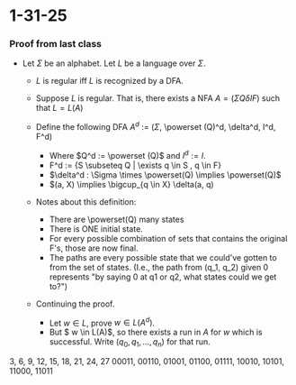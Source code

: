 # 1-31-25

### Proof from last class
- Let $\Sigma$ be an alphabet. Let $L$ be a language over $\Sigma$.
    - $L$ is regular iff $L$ is recognized by a DFA.
    - Suppose $L$ is regular. That is, there exists a NFA $A = (\Sigma Q \delta I F)$ such that $L = L(A)$
    - Define the following DFA $A^d$ := ($\Sigma$, \powerset (Q)^d, \delta^d, I^d, F^d)
        - Where $Q^d := \powerset (Q)$ and $I^d := I$.
        - F^d := {S \subseteq Q | \exists q \in S , q \in F}
        - $\delta^d : \Sigma \times \powerset(Q) \implies \powerset(Q)$
        - $(a, X) \implies \bigcup_{q \in X} \delta(a, q)
    - Notes about this definition:
        - There are \powerset(Q) many states
        - There is ONE initial state.
        - For every possible combination of sets that contains the original F's, those are now final.
        - The paths are every possible state that we could've gotten to from the set of states. (I.e., the path from (q_1, q_2) given 0 represents "by saying 0 at q1 or q2, what states could we get to?")

    - Continuing the proof. 
        - Let $w \in L$, prove $w \in L(A^d)$.
        - But $ w \in L(A)$, so there exists a run in $A$ for $w$ which is successful. Write $(q_0, q_1, \dots, q_n)$ for that run. 


3, 6, 9, 12, 15, 18, 21, 24, 27
00011, 00110, 01001, 01100, 01111, 10010, 10101, 11000, 11011
